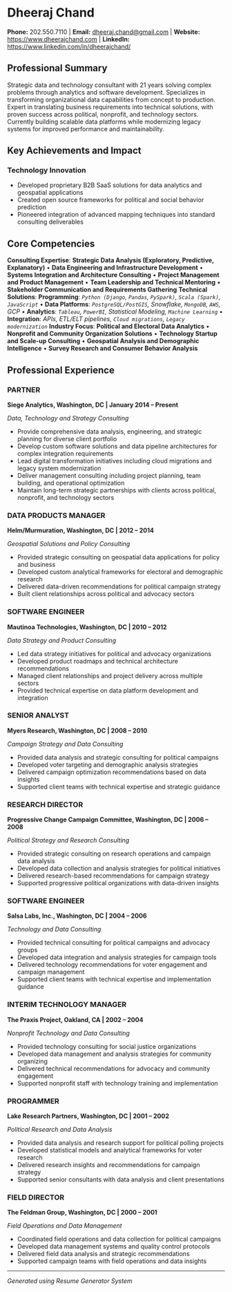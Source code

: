 # Dheeraj Chand

**Phone:** 202.550.7110 | **Email:** dheeraj.chand@gmail.com | **Website:** https://www.dheerajchand.com | **LinkedIn:** https://www.linkedin.com/in/dheerajchand/

## Professional Summary

Strategic data and technology consultant with 21 years solving complex problems through analytics and software development. Specializes in transforming organizational data capabilities from concept to production. Expert in translating business requirements into technical solutions, with proven success across political, nonprofit, and technology sectors. Currently building scalable data platforms while modernizing legacy systems for improved performance and maintainability.

## Key Achievements and Impact

### Technology Innovation
- Developed proprietary B2B SaaS solutions for data analytics and geospatial applications
- Created open source frameworks for political and social behavior prediction
- Pioneered integration of advanced mapping techniques into standard consulting deliverables

## Core Competencies

**Consulting Expertise**: **Strategic Data Analysis (Exploratory, Predictive, Explanatory)** • **Data Engineering and Infrastructure Development** • **Systems Integration and Architecture Consulting** • **Project Management and Product Management** • **Team Leadership and Technical Mentoring** • **Stakeholder Communication and Requirements Gathering**
**Technical Solutions**: **Programming**: *`Python (Django`, `Pandas`, `PySpark)`, `Scala (Spark)`, `JavaScript`* • **Data Platforms**: *`PostgreSQL/PostGIS`, Snowflake, `MongoDB`, `AWS`, GCP* • **Analytics**: *`Tableau`, `PowerBI`, Statistical Modeling, `Machine Learning`* • **Integration**: *APIs, ETL/ELT pipelines, `Cloud migrations`, `Legacy modernization`*
**Industry Focus**: **Political and Electoral Data Analytics** • **Nonprofit and Community Organization Solutions** • **Technology Startup and Scale-up Consulting** • **Geospatial Analysis and Demographic Intelligence** • **Survey Research and Consumer Behavior Analysis**

## Professional Experience

### PARTNER
**Siege Analytics, Washington, DC | January 2014 – Present**

*Data, Technology and Strategy Consulting*

- Provide comprehensive data analysis, engineering, and strategic planning for diverse client portfolio
- Develop custom software solutions and data pipeline architectures for complex integration requirements
- Lead digital transformation initiatives including cloud migrations and legacy system modernization
- Deliver management consulting including project planning, team building, and operational optimization
- Maintain long-term strategic partnerships with clients across political, nonprofit, and technology sectors

### DATA PRODUCTS MANAGER
**Helm/Murmuration, Washington, DC | 2012 – 2014**

*Geospatial Solutions and Policy Consulting*

- Provided strategic consulting on geospatial data applications for policy and business
- Developed custom analytical frameworks for electoral and demographic research
- Delivered data-driven recommendations for political campaign strategy
- Built client relationships across political and advocacy sectors

### SOFTWARE ENGINEER
**Mautinoa Technologies, Washington, DC | 2010 – 2012**

*Data Strategy and Product Consulting*

- Led data strategy initiatives for political and advocacy organizations
- Developed product roadmaps and technical architecture recommendations
- Managed client relationships and project delivery across multiple sectors
- Provided technical expertise on data platform development and integration

### SENIOR ANALYST
**Myers Research, Washington, DC | 2008 – 2010**

*Campaign Strategy and Data Consulting*

- Provided data analysis and strategic consulting for political campaigns
- Developed voter targeting and demographic analysis strategies
- Delivered campaign optimization recommendations based on data insights
- Supported client teams with technical expertise and strategic guidance

### RESEARCH DIRECTOR
**Progressive Change Campaign Committee, Washington, DC | 2006 – 2008**

*Political Strategy and Research Consulting*

- Provided strategic consulting on research operations and campaign data analysis
- Developed data collection and analysis strategies for political initiatives
- Delivered research-based recommendations for campaign strategy
- Supported progressive political organizations with data-driven insights

### SOFTWARE ENGINEER
**Salsa Labs, Inc., Washington, DC | 2004 – 2006**

*Technology and Data Consulting*

- Provided technical consulting for political campaigns and advocacy groups
- Developed data integration and analysis strategies for campaign tools
- Delivered technology recommendations for voter engagement and campaign management
- Supported client teams with technical expertise and implementation guidance

### INTERIM TECHNOLOGY MANAGER
**The Praxis Project, Oakland, CA | 2002 – 2004**

*Nonprofit Technology and Data Consulting*

- Provided technology consulting for social justice organizations
- Developed data management and analysis strategies for community organizing
- Delivered technical recommendations for advocacy and community engagement
- Supported nonprofit staff with technology training and implementation

### PROGRAMMER
**Lake Research Partners, Washington, DC | 2001 – 2002**

*Political Research and Data Analysis*

- Provided data analysis and research support for political polling projects
- Developed statistical models and analytical frameworks for voter research
- Delivered research insights and recommendations for campaign strategy
- Supported senior consultants with data analysis and client presentations

### FIELD DIRECTOR
**The Feldman Group, Washington, DC | 2000 – 2001**

*Field Operations and Data Management*

- Coordinated field operations and data collection for political campaigns
- Developed data management systems and quality control protocols
- Delivered field data analysis and strategic recommendations
- Supported campaign teams with field operations and data insights

---

*Generated using Resume Generator System*